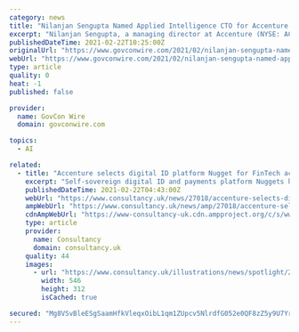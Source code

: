 ```yaml
---
category: news
title: "Nilanjan Sengupta Named Applied Intelligence CTO for Accenture Federal Arm"
excerpt: "Nilanjan Sengupta, a managing director at Accenture (NYSE: ACN), has been promoted as chief technology officer of the applied intelligence practice within the company’s federal services subsidiary, G2Xchange FedCiv reported Friday."
publishedDateTime: 2021-02-22T10:25:00Z
originalUrl: "https://www.govconwire.com/2021/02/nilanjan-sengupta-named-applied-intelligence-cto-for-accenture-federal-arm/"
webUrl: "https://www.govconwire.com/2021/02/nilanjan-sengupta-named-applied-intelligence-cto-for-accenture-federal-arm/"
type: article
quality: 0
heat: -1
published: false

provider:
  name: GovCon Wire
  domain: govconwire.com

topics:
  - AI

related:
  - title: "Accenture selects digital ID platform Nugget for FinTech accelerator"
    excerpt: "Self-sovereign digital ID and payments platform Nuggets has been selected as part of Accenture’s FinTech Innovation Lab accelerator programme, in London."
    publishedDateTime: 2021-02-22T04:43:00Z
    webUrl: "https://www.consultancy.uk/news/27018/accenture-selects-digital-id-platform-nugget-for-fintech-accelerator"
    ampWebUrl: "https://www.consultancy.uk/news/amp/27018/accenture-selects-digital-id-platform-nugget-for-fintech-accelerator"
    cdnAmpWebUrl: "https://www-consultancy-uk.cdn.ampproject.org/c/s/www.consultancy.uk/news/amp/27018/accenture-selects-digital-id-platform-nugget-for-fintech-accelerator"
    type: article
    provider:
      name: Consultancy
      domain: consultancy.uk
    quality: 44
    images:
      - url: "https://www.consultancy.uk/illustrations/news/spotlight/2020-11-19-113153191-PwC-spins-off-its-fintech-arm-eBAM-as-LikeZero-spot.jpg"
        width: 546
        height: 312
        isCached: true

secured: "Mg8VSvBleESgSaamHfkVleqxOibL1qm1ZUpcv5NlrdfG052e0QF8zZ5y9U7YrXbcAoaOsZ3wJVNcum03PtooBxDd/iUU3HjeS7eA4E0LSri9SAPIrVDrnsYrvgtyZ7NPqkCe/u3c60kHDbNZ7qG0kGifpvn4F1F3t1K+cmXCtcncIkbZwMQJ/0TDebY9+aqobXPqFhXVKF9hUoxHPQ79bhPwIOsiGW8gd5IkS3HV4QiUOUVURZNphm+pEwlnmhoHVss1LNblD9F4dOaG6SHFiM1ZFe7Evy+C2SHykZKxgkRE7pk1WXQvtN6znwcCHDMKfBuT7uiArqYF+ePsoB+KDpOvbU1nWagIJ4i4dD/o65Q=;2Wwbs9VeL8vsxHdAfQ5wyA=="
---
```



